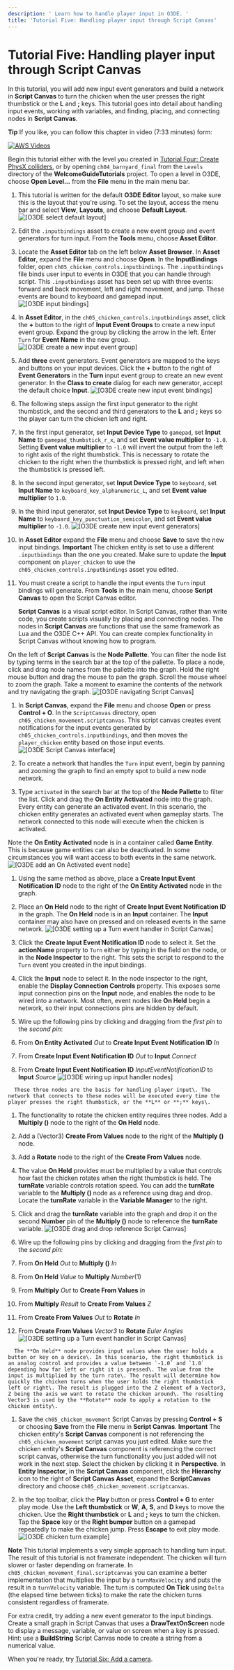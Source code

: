 ```yaml
---
description: ' Learn how to handle player input in O3DE. '
title: 'Tutorial Five: Handling player input through Script Canvas'
---
```

# Tutorial Five: Handling player input through Script Canvas<a name="tutor-ch05-player-input"></a>

In this tutorial, you will add new input event generators and build a network in **Script Canvas** to turn the chicken when the user presses the right thumbstick or the **L** and **;** keys\. This tutorial goes into detail about handling input events, working with variables, and finding, placing, and connecting nodes in **Script Canvas**\.

**Tip**
If you like, you can follow this chapter in video \(7:33 minutes\) form:

[![AWS Videos](https://img.youtube.com/vi/https://www.youtube.com/embed/Zh0LT9XSYLw?rel=0/0.jpg)](http://www.youtube.com/watch?v=https://www.youtube.com/embed/Zh0LT9XSYLw?rel=0)

Begin this tutorial either with the level you created in [Tutorial Four: Create PhysX colliders](tutor-ch04-create-physx-colliders.md), or by opening `ch04_barnyard_final` from the `Levels` directory of the **WelcomeGuideTutorials** project\. To open a level in O3DE, choose **Open Level…​** from the **File** menu in the main menu bar\.

1.  This tutorial is written for the default **O3DE Editor** layout, so make sure this is the layout that you're using\. To set the layout, access the menu bar and select **View**, **Layouts**, and choose **Default Layout**\.
![\[O3DE select default layout\]](/images/welcomeguide/ui-default-layout-1.25.png)

1.  Edit the `.inputbindings` asset to create a new event group and event generators for turn input\. From the **Tools** menu, choose **Asset Editor**\.

1.  Locate the **Asset Editor** tab on the left below **Asset Browser**\. In **Asset Editor**, expand the **File** menu and choose **Open**\. In the **InputBindings** folder, open `ch05_chicken_controls.inputbindings`\. The `.inputbindings` file binds user input to events in O3DE that you can handle through script\. This `.inputbindings` asset has been set up with three events: forward and back movement, left and right movement, and jump\. These events are bound to keyboard and gamepad input\.
![\[O3DE input bindings\]](/images/welcomeguide/ui-input-bindings-1.25.png)

1.  In **Asset Editor**, in the `ch05_chicken_controls.inputbindings` asset, click the **\+** button to the right of **Input Event Groups** to create a new input event group\. Expand the group by clicking the arrow in the left\. Enter `Turn` for **Event Name** in the new group\.
![\[O3DE create a new input event group\]](/images/welcomeguide/ui-new-input-event-group-1.26.png)

1.  Add **three** event generators\. Event generators are mapped to the keys and buttons on your input devices\. Click the **\+** button to the right of **Event Generators** in the **Turn** input event group to create an new event generator\. In the **Class to create** dialog for each new generator, accept the default choice **Input**\.
![\[O3DE create new input event bindings\]](/images/welcomeguide/ui-three-new-input-bindings-1.26.png)

1.  The following steps assign the first input generator to the right thumbstick, and the second and third generators to the **L** and **;** keys so the player can turn the chicken left and right\.

   1.  In the first input generator, set **Input Device Type** to `gamepad`, set **Input Name** to `gamepad_thumbstick_r_x`, and set **Event value multiplier** to `-1.0`\. Setting **Event value multiplier** to `-1.0` will invert the output from the left to right axis of the right thumbstick\. This is necessary to rotate the chicken to the right when the thumbstick is pressed right, and left when the thumbstick is pressed left\.

   1.  In the second input generator, set **Input Device Type** to `keyboard`, set **Input Name** to `keyboard_key_alphanumeric_L`, and set **Event value multiplier** to `1.0`\.

   1.  In the third input generator, set **Input Device Type** to `keyboard`, set **Input Name** to `keyboard_key_punctuation_semicolon`, and set **Event value multiplier** to `-1.0`\.
![\[O3DE create new input event generators\]](/images/welcomeguide/ui-new-input-event-generator-1.26.png)

1.  In **Asset Editor** expand the **File** menu and choose **Save** to save the new input bindings\.
**Important**
The chicken entity is set to use a different `.inputbindings` than the one you created\. Make sure to update the **Input** component on `player_chicken` to use the `ch05_chicken_controls.inputbindings` asset you edited\.

1.  You must create a script to handle the input events the `Turn` input bindings will generate\. From **Tools** in the main menu, choose **Script Canvas** to open the Script Canvas editor\.

    **Script Canvas** is a visual script editor\. In Script Canvas, rather than write code, you create scripts visually by placing and connecting nodes\. The nodes in **Script Canvas** are functions that use the same framework as Lua and the O3DE C\+\+ API\. You can create complex functionality in Script Canvas without knowing how to program\.

   On the left of **Script Canvas** is the **Node Pallette**\. You can filter the node list by typing terms in the search bar at the top of the pallette\. To place a node, click and drag node names from the pallette into the graph\. Hold the right mouse button and drag the mouse to pan the graph\. Scroll the mouse wheel to zoom the graph\. Take a moment to examine the contents of the network and try navigating the graph\.
![\[O3DE navigating Script Canvas\]](/images/welcomeguide/anim-script-canvas-navigation-1.26.gif)

1.  In **Script Canvas**, expand the **File** menu and choose **Open** or press **Control \+ O**\. In the `ScriptCanvas` directory, open `ch05_chicken_movement.scriptcanvas`\. This script canvas creates event notifications for the input events generated by `ch05_chicken_controls.inputbindings`, and then moves the `player_chicken` entity based on those input events\.
![\[O3DE Script Canvas interface\]](/images/welcomeguide/ui-script-canvas-1.26.png)

1.  To create a network that handles the `Turn` input event, begin by panning and zooming the graph to find an empty spot to build a new node network\.

1.  Type `activated` in the search bar at the top of the **Node Pallette** to filter the list\. Click and drag the **On Entity Activated** node into the graph\. Every entity can generate an activated event\. In this scenario, the chicken entity generates an activated event when gameplay starts\. The network connected to this node will execute when the chicken is activated\.

   Note the **On Entity Activated** node is in a container called **Game Entity**\. This is because game entities can also be deactivated\. In some circumstances you will want access to both events in the same network\.
![\[O3DE add an On Activated event node\]](/images/welcomeguide/ui-script-canvas-activated-1.26.png)

1.  Using the same method as above, place a **Create Input Event Notification ID** node to the right of the **On Entity Activated** node in the graph\.

1.  Place an **On Held** node to the right of **Create Input Event Notification ID** in the graph\. The **On Held** node is in an **Input** container\. The **Input** container may also have on pressed and on released events in the same network\.
![\[O3DE setting up a Turn event handler in Script Canvas\]](/images/welcomeguide/ui-script-canvas-turn-input-a-1.26.png)

1.  Click the **Create Input Event Notification ID** node to select it\. Set the **actionName** property to `Turn` either by typing in the field on the node, or in the **Node Inspector** to the right\. This sets the script to respond to the `Turn` event you created in the input bindings\.

1.  Click the **Input** node to select it\. In the node inspector to the right, enable the **Display Connection Controls** property\. This exposes some input connection pins on the **Input** node, and enables the node to be wired into a network\. Most often, event nodes like **On Held** begin a network, so their input connections pins are hidden by default\.

1.  Wire up the following pins by clicking and dragging from the *first pin* to the *second pin*:

   1.  From **On Entity Activated** *Out* to **Create Input Event Notification ID** *In*

   1.  From **Create Input Event Notification ID** *Out* to **Input** *Connect*

   1.  From **Create Input Event Notification ID** *InputEventNotificationID* to **Input** *Source*
![\[O3DE wiring up input handler nodes\]](/images/welcomeguide/anim-sc-input-network-1.26.gif)

      These three nodes are the basis for handling player input\. The network that connects to these nodes will be executed every time the player presses the right thumbstick, or the **L** or **;** keys\.

1.  The functionality to rotate the chicken entity requires three nodes\. Add a **Multiply \(\)** node to the right of the **On Held** node\.

1.  Add a \(Vector3\) **Create From Values** node to the right of the **Multiply \(\)** node\.

1.  Add a **Rotate** node to the right of the **Create From Values** node\.

1.  The value **On Held** provides must be multiplied by a value that controls how fast the chicken rotates when the right thumbstick is held\. The **turnRate** variable controls rotation speed\. You can add the **turnRate** variable to the **Multiply \(\)** node as a reference using drag and drop\. Locate the **turnRate** variable in the **Variable Manager** to the right\.

1.  Click and drag the **turnRate** variable into the graph and drop it on the second **Number** pin of the **Multiply \(\)** node to reference the **turnRate** variable\.
![\[O3DE drag and drop reference Script Canvas\]](/images/welcomeguide/anim-sc-drag-reference-1.26.gif)

1.  Wire up the following pins by clicking and dragging from the *first pin* to the *second pin*:

   1.  From **On Held** *Out* to **Multiply \(\)** *In*

   1.  From **On Held** *Value* to **Multiply** *Number*\(1\)

   1.  From **Multiply** *Out* to **Create From Values** *In*

   1.  From **Multiply** *Result* to **Create From Values** *Z*

   1.  From **Create From Values** *Out* to **Rotate** *In*

   1.  From **Create From Values** *Vector3* to **Rotate** *Euler Angles*
![\[O3DE setting up a Turn event handler in Script Canvas\]](/images/welcomeguide/ui-script-canvas-rotate-1.26.png)

      The **On Held** node provides input values when the user holds a button or key on a device\. In this scenario, the right thumbstick is an analog control and provides a value between `-1.0` and `1.0` depending how far left or right it is pressed\. The value from the input is multiplied by the turn rate\. The result will determine how quickly the chicken turns when the user holds the right thumbstick left or right\. The result is plugged into the Z element of a Vector3, Z being the axis we want to rotate the chicken around\. The resulting Vector3 is used by the **Rotate** node to apply a rotation to the chicken entity\.

1.  Save the `ch05_chicken_movement` Script Canvas by pressing **Control \+ S** or choosing **Save** from the **File** menu in **Script Canvas**\.
**Important**
The chicken entity's **Script Canvas** component is not referencing the `ch05_chicken_movement` script canvas you just edited\. Make sure the chicken entity's **Script Canvas** component is referencing the correct script canvas, otherwise the turn functionality you just added will not work in the next step\.
Select the chicken by clicking it in **Perspective**\. In **Entity Inspector**, in the **Script Canvas** component, click the **Hierarchy** icon to the right of **Script Canvas Asset**, expand the **ScriptCanvas** directory and choose `ch05_chicken_movement.scriptcanvas`\.

1.  In the top toolbar, click the **Play** button or press **Control \+ G** to enter play mode\. Use the **Left thumbstick** or **W**, **A**, **S**, and **D** keys to move the chicken\. Use the **Right thumbstick** or **L** and **;** keys to turn the chicken\. Tap the **Space** key or the **Right bumper** button on a gamepad repeatedly to make the chicken jump\. Press **Escape** to exit play mode\.
![\[O3DE chicken turn example\]](/images/welcomeguide/anim-chicken-turn-1.26.gif)

**Note**
This tutorial implements a very simple approach to handling turn input\. The result of this tutorial is not framerate independent\. The chicken will turn slower or faster depending on framerate\. In `ch05_chicken_movement_final.scriptcanvas` you can examine a better implementation that multiplies the input by a `turnMaxVelocity` and puts the result in a `turnVelocity` variable\. The turn is computed **On Tick** using `Delta` \(the elapsed time between ticks\) to make the rate the chicken turns consistent regardless of framerate\.

For extra credit, try adding a new event generator to the input bindings\. Create a small graph in Script Canvas that uses a **DrawTextOnScreen** node to display a message, variable, or value on screen when a key is pressed\. Hint: use a **BuildString** Script Canvas node to create a string from a numerical value\.

When you're ready, try [Tutorial Six: Add a camera](tutor-ch06-add-a-camera.md)\.